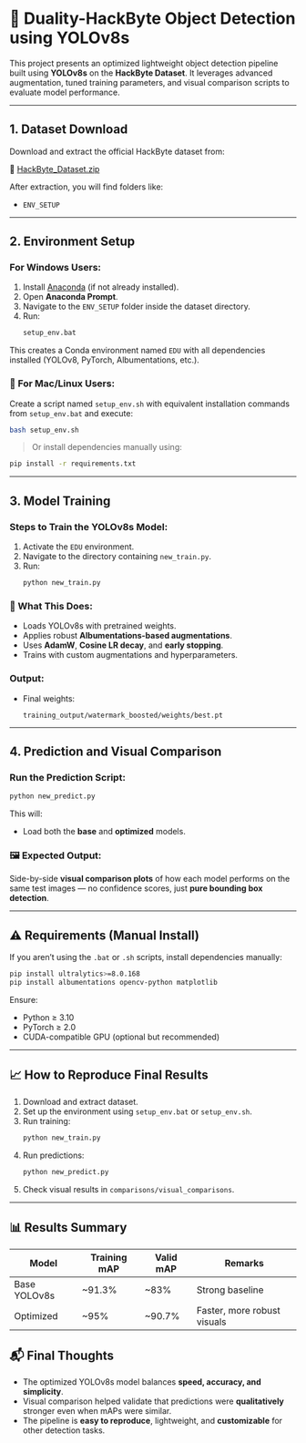 
# 🚀 Duality-HackByte Object Detection using YOLOv8s

This project presents an optimized lightweight object detection pipeline built using **YOLOv8s** on the **HackByte Dataset**. It leverages advanced augmentation, tuned training parameters, and visual comparison scripts to evaluate model performance.

---

## 1. Dataset Download

Download and extract the official HackByte dataset from:

🔗 [HackByte_Dataset.zip](https://storage.googleapis.com/duality-public-share/Datasets/HackByte_Dataset.zip)

After extraction, you will find folders like:
- `ENV_SETUP`
---

## 2. Environment Setup

### For Windows Users:
1. Install [Anaconda](https://www.anaconda.com/products/distribution) (if not already installed).
2. Open **Anaconda Prompt**.
3. Navigate to the `ENV_SETUP` folder inside the dataset directory.
4. Run:
   ```bash
   setup_env.bat
   ```

This creates a Conda environment named `EDU` with all dependencies installed (YOLOv8, PyTorch, Albumentations, etc.).

### 🐧 For Mac/Linux Users:
Create a script named `setup_env.sh` with equivalent installation commands from `setup_env.bat` and execute:
```bash
bash setup_env.sh
```

> Or install dependencies manually using:
```bash
pip install -r requirements.txt
```

---

## 3. Model Training

### Steps to Train the YOLOv8s Model:

1. Activate the `EDU` environment.
2. Navigate to the directory containing `new_train.py`.
3. Run:
   ```bash
   python new_train.py
   ```

### 🔧 What This Does:
- Loads YOLOv8s with pretrained weights.
- Applies robust **Albumentations-based augmentations**.
- Uses **AdamW**, **Cosine LR decay**, and **early stopping**.
- Trains with custom augmentations and hyperparameters.

### Output:
- Final weights:  
  ```
  training_output/watermark_boosted/weights/best.pt
  ```
---

## 4. Prediction and Visual Comparison

### Run the Prediction Script:

```bash
python new_predict.py
```

This will:
- Load both the **base** and **optimized** models.

### 🖼️ Expected Output:
Side-by-side **visual comparison plots** of how each model performs on the same test images — no confidence scores, just **pure bounding box detection**.

---

## ⚠️ Requirements (Manual Install)

If you aren’t using the `.bat` or `.sh` scripts, install dependencies manually:

```bash
pip install ultralytics>=8.0.168
pip install albumentations opencv-python matplotlib
```

Ensure:
- Python ≥ 3.10
- PyTorch ≥ 2.0
- CUDA-compatible GPU (optional but recommended)

---

## 📈 How to Reproduce Final Results

1. Download and extract dataset.
2. Set up the environment using `setup_env.bat` or `setup_env.sh`.
3. Run training:
   ```bash
   python new_train.py
   ```
4. Run predictions:
   ```bash
   python new_predict.py
   ```
5. Check visual results in `comparisons/visual_comparisons`.

---

## 📊 Results Summary

| Model         | Training mAP | Valid mAP | Remarks                     |
|---------------|--------------|----------|------------------------------|
| Base YOLOv8s  | ~91.3%       | ~83%     | Strong baseline              |
| Optimized     | ~95%         | ~90.7%   | Faster, more robust visuals  |



## 📬 Final Thoughts

- The optimized YOLOv8s model balances **speed, accuracy, and simplicity**.
- Visual comparison helped validate that predictions were **qualitatively** stronger even when mAPs were similar.
- The pipeline is **easy to reproduce**, lightweight, and **customizable** for other detection tasks.

